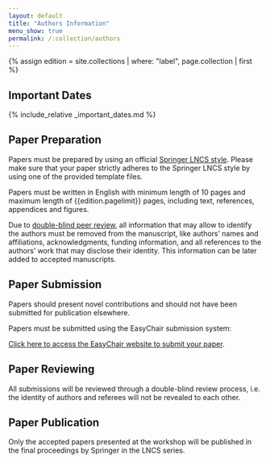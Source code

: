 ```yaml
---
layout: default
title: "Authors Information"
menu_show: true
permalink: /:collection/authors
---
```

{% assign edition = site.collections | where: "label", page.collection | first %}

## Important Dates

{% include_relative _important_dates.md %}

## Paper Preparation

Papers must be prepared by using an official [Springer LNCS style](https://www.springer.com/gp/computer-science/lncs/conference-proceedings-guidelines). 
Please make sure that your paper strictly adheres to the Springer LNCS style by using one of the provided template files.

Papers must be written in English with minimum length of 10 pages and maximum length of {{edition.pagelimit}} pages, including text, references, appendices and figures. 

Due to <u>double-blind peer review</u>, all information that may allow to identify the authors must be removed from the manuscript, like authors’ names and affiliations, acknowledgments, funding information, and all references to the authors’ work that may disclose their identity. This information can be later added to accepted manuscripts. 

## Paper Submission

Papers should present novel contributions and should not have been submitted for publication elsewhere. 

Papers must be submitted using the EasyChair submission system:

[Click here to access the EasyChair website to submit your paper]({{edition.submission_link}}).


## Paper Reviewing

All submissions will be reviewed through a double-blind review process, i.e. the identity of authors and referees will not be revealed to each other.


## Paper Publication

Only the accepted papers presented at the workshop will be published in the final proceedings by Springer in the LNCS series.
